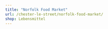 ```yaml
---
title: "Norfolk Food Market"
url: /chester-le-street/norfolk-food-market/
shop: Lebensmittel
---
```

